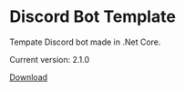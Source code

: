 # Discord Bot Template
Tempate Discord bot made in .Net Core.

Current version: 2.1.0

[Download](https://drive.google.com/uc?authuser=0&id=1tmLJaxj3a6n8zmTNBnJho6vzn2ZIYzSS&export=download)